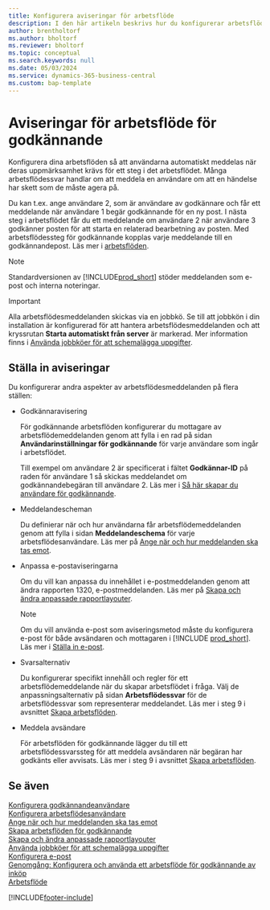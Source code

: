 ```yaml
---
title: Konfigurera aviseringar för arbetsflöde
description: I den här artikeln beskrivs hur du konfigurerar arbetsflödesmeddelanden för att varna en användare om att en händelse har inträffat som de måste reagera på ett arbetsflödessvar krävs.
author: brentholtorf
ms.author: bholtorf
ms.reviewer: bholtorf
ms.topic: conceptual
ms.search.keywords: null
ms.date: 05/03/2024
ms.service: dynamics-365-business-central
ms.custom: bap-template
---
```

# <a name="approval-workflow-notifications"></a>Aviseringar för arbetsflöde för godkännande

Konfigurera dina arbetsflöden så att användarna automatiskt meddelas när deras uppmärksamhet krävs för ett steg i det arbetsflödet. Många arbetsflödessvar handlar om att meddela en användare om att en händelse har skett som de måste agera på.

Du kan t.ex. ange användare 2, som är användare av godkännare och får ett meddelande när användare 1 begär godkännande för en ny post. I nästa steg i arbetsflödet får du ett meddelande om användare 2 när användare 3 godkänner posten för att starta en relaterad bearbetning av posten. Med arbetsflödessteg för godkännande kopplas varje meddelande till en godkännandepost. Läs mer i [arbetsflöden](across-workflow.md).  

> [!NOTE]  
> Standardversionen av [!INCLUDE[prod_short](includes/prod_short.md)] stöder meddelanden som e-post och interna noteringar.  

> [!IMPORTANT]  
> Alla arbetsflödesmeddelanden skickas via en jobbkö. Se till att jobbkön i din installation är konfigurerad för att hantera arbetsflödesmeddelanden och att kryssrutan **Starta automatiskt från server** är markerad. Mer information finns i [Använda jobbköer för att schemalägga uppgifter](admin-job-queues-schedule-tasks.md).

## <a name="set-up-notifications"></a>Ställa in aviseringar

Du konfigurerar andra aspekter av arbetsflödesmeddelanden på flera ställen:  

* Godkännaravisering

  För godkännande arbetsflöden konfigurerar du mottagare av arbetsflödemeddelanden genom att fylla i en rad på sidan **Användarinställningar för godkännande** för varje användare som ingår i arbetsflödet.  

  Till exempel om användare 2 är specificerat i fältet **Godkännar-ID** på raden för användare 1 så skickas meddelandet om godkännandebegäran till användare 2. Läs mer i [Så här skapar du användare för godkännande](across-how-to-set-up-approval-users.md). 
  
* Meddelandescheman

  Du definierar när och hur användarna får arbetsflödemeddelanden genom att fylla i sidan **Meddelandeschema** för varje arbetsflödesanvändare. Läs mer på [Ange när och hur meddelanden ska tas emot](across-how-to-specify-when-and-how-to-receive-notifications.md). 
  
* Anpassa e-postaviseringarna

  Om du vill kan anpassa du innehållet i e-postmeddelanden genom att ändra rapporten 1320, e-postmeddelanden. Läs mer på [Skapa och ändra anpassade rapportlayouter](ui-how-create-custom-report-layout.md).  

  > [!NOTE]
  > Om du vill använda e-post som aviseringsmetod måste du konfigurera e-post för både avsändaren och mottagaren i [!INCLUDE [prod_short](includes/prod_short.md)]. Läs mer i [Ställa in e-post](admin-how-setup-email.md).
  
* Svarsalternativ

  Du konfigurerar specifikt innehåll och regler för ett arbetsflödemeddelande när du skapar arbetsflödet i fråga. Välj de anpassningsalternativ på sidan **Arbetsflödessvar** för de arbetsflödessvar som representerar meddelandet. Läs mer i steg 9 i avsnittet [Skapa arbetsflöden](across-how-to-create-workflows.md#to-create-a-workflow). 
  
* Meddela avsändare

  För arbetsflöden för godkännande lägger du till ett arbetsflödessvarssteg för att meddela avsändaren när begäran har godkänts eller avvisats. Läs mer i steg 9 i avsnittet [Skapa arbetsflöden](across-how-to-create-workflows.md#to-create-a-workflow).   

## <a name="see-also"></a>Se även

[Konfigurera godkännandeanvändare](across-how-to-set-up-approval-users.md)  
[Konfigurera arbetsflödesanvändare](across-how-to-set-up-workflow-users.md)  
[Ange när och hur meddelanden ska tas emot](across-how-to-specify-when-and-how-to-receive-notifications.md)  
[Skapa arbetsflöden för godkännande](across-how-to-create-workflows.md)  
[Skapa och ändra anpassade rapportlayouter](ui-how-create-custom-report-layout.md)  
[Använda jobbköer för att schemalägga uppgifter](admin-job-queues-schedule-tasks.md)  
[Konfigurera e-post](admin-how-setup-email.md)  
[Genomgång: Konfigurera och använda ett arbetsflöde för godkännande av inköp](walkthrough-setting-up-and-using-a-purchase-approval-workflow.md)  
[Arbetsflöde](across-workflow.md)  

[!INCLUDE[footer-include](includes/footer-banner.md)]
